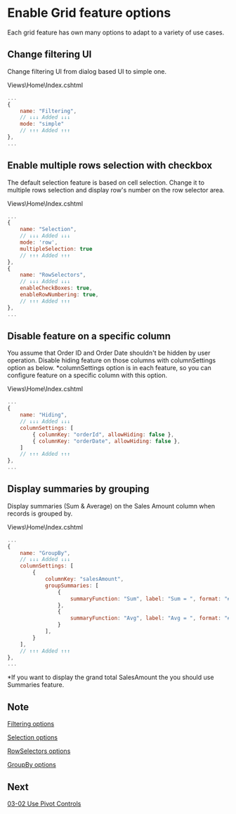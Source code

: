 # Enable Grid feature options

Each grid feature has own many options to adapt to a variety of use cases.

## Change filtering UI

Change filtering UI from dialog based UI to simple one.

Views\\Home\\Index.cshtml

```js
...
{
    name: "Filtering",
    // ↓↓↓ Added ↓↓↓
    mode: "simple"
    // ↑↑↑ Added ↑↑↑
},
...
```

## Enable multiple rows selection with checkbox

The default selection feature is based on cell selection. Change it to multiple rows selection and display row's number on the row selector area.

Views\\Home\\Index.cshtml

```js
...
{
    name: "Selection",
    // ↓↓↓ Added ↓↓↓
    mode: 'row',
    multipleSelection: true
    // ↑↑↑ Added ↑↑↑
},
{
    name: "RowSelectors",
    // ↓↓↓ Added ↓↓↓
    enableCheckBoxes: true,
    enableRowNumbering: true,
    // ↑↑↑ Added ↑↑↑
},
...
```

## Disable feature on a specific column

You assume that Order ID and Order Date shouldn't be hidden by user operation. Disable hiding feature on those columns with columnSettings option as below. *columnSettings option is in each feature, so you can configure feature on a specific column with this option.

Views\\Home\\Index.cshtml

```js
...
{
    name: "Hiding",
    // ↓↓↓ Added ↓↓↓
    columnSettings: [
        { columnKey: "orderId", allowHiding: false },
        { columnKey: "orderDate", allowHiding: false },
    ]
    // ↑↑↑ Added ↑↑↑
},
...
```

## Display summaries by grouping

Display summaries (Sum & Average) on the Sales Amount column when records is grouped by.

Views\\Home\\Index.cshtml

```js
...
{
    name: "GroupBy",
    // ↓↓↓ Added ↓↓↓
    columnSettings: [
        {
            columnKey: "salesAmount",
            groupSummaries: [
                {
                    summaryFunction: "Sum", label: "Sum = ", format: "#,###"
                },
                {
                    summaryFunction: "Avg", label: "Avg = ", format: "#,###"
                }
            ],
        }
    ],
    // ↑↑↑ Added ↑↑↑
},
...
```

*If you want to display the grand total SalesAmount the you should use Summaries feature.

## Note

[Filtering options](https://jp.igniteui.com/help/api/2019.1/ui.iggridfiltering#options)

[Selection options](https://jp.igniteui.com/help/api/2019.1/ui.iggridselection#options)

[RowSelectors options](https://jp.igniteui.com/help/api/2019.1/ui.iggridrowselectors#options)

[GroupBy options](https://jp.igniteui.com/help/api/2019.1/ui.iggridgroupby#options)


## Next
[03-02 Use Pivot Controls](03-02-Use-Pivot-Controls.md)

